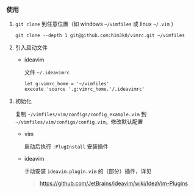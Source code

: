 ### 使用

1. `git clone` 到任意位置（如 windows `~/vimfiles` 或 linux `~/.vim` ）

   ~~~shell
   git clone --depth 1 git@github.com:h1m3k0/vimrc.git ~/vimfiles
   ~~~

2. 引入启动文件

   - ideavim

     文件 `~/.ideavimrc`

     ~~~vimscript
     let g:vimrc_home = '~/vimfiles'
     execute 'source '.g:vimrc_home.'/.ideavimrc'
     ~~~
   
3. 初始化

   复制 `~/vimfiles/vim/configs/config_example.vim` 到 `~/vimfiles/vim/configs/config.vim`，修改默认配置

   - vim

     启动后执行 `:PlugInstall` 安装插件

   - ideavim

     手动安装 `ideavim.plugin.vim` 的（部分）插件，详见
     
     > https://github.com/JetBrains/ideavim/wiki/IdeaVim-Plugins
